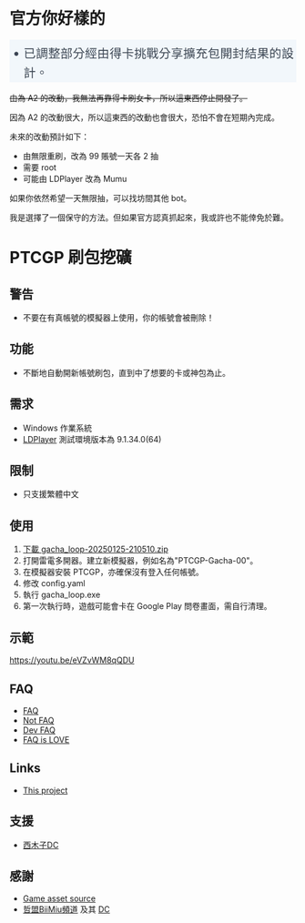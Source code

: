 # 官方你好樣的

![官方你好樣的](doc-img/1738133760.jpg)

~~由為 A2 的改動，我無法再靠得卡刷女卡，所以這東西停止開發了。~~

因為 A2 的改動很大，所以這東西的改動也會很大，恐怕不會在短期內完成。

未來的改動預計如下：

- 由無限重刷，改為 99 賬號一天各 2 抽
- 需要 root
- 可能由 LDPlayer 改為 Mumu

如果你依然希望一天無限抽，可以找坊間其他 bot。

我是選擇了一個保守的方法。但如果官方認真抓起來，我或許也不能倖免於難。

# PTCGP 刷包挖礦

## 警告

- 不要在有真帳號的模擬器上使用，你的帳號會被刪除！

## 功能

- 不斷地自動開新帳號刷包，直到中了想要的卡或神包為止。

## 需求

- Windows 作業系統
- [LDPlayer](https://www.ldplayer.tw/) 測試環境版本為 9.1.34.0(64)

## 限制

- 只支援繁體中文

## 使用

1. [下載 gacha_loop-20250125-210510.zip](https://mega.nz/file/VU81XCbS#UD7jR07xahZjBG-EfPH87W8i60jm1Y63qm6PWbE1oqM)
2. 打開雷電多開器。建立新模擬器，例如名為"PTCGP-Gacha-00"。
3. 在模擬器安裝 PTCGP，亦確保沒有登入任何帳號。
4. 修改 config.yaml
5. 執行 gacha_loop.exe
6. 第一次執行時，遊戲可能會卡在 Google Play 問卷畫面，需自行清理。

## 示範

https://youtu.be/eVZvWM8qQDU

## FAQ

- [FAQ](FAQ.md)
- [Not FAQ](NotFAQ.md)
- [Dev FAQ](DevFAQ.md)
- [FAQ is LOVE](https://www.youtube.com/watch?v=kSr5bjoKU9I)

## Links

- [This project](https://github.com/saimukzi/ptcgp-gacha-loop)

## 支援

- [西木子DC](https://discord.gg/rjR4bE3Tzj)

## 感謝

- [Game asset source](https://x.com/ElChicoEevee/status/1839298287012294867)
- [哲盟BiiMiu頻道](https://www.youtube.com/@BiiMiu) 及其 [DC](https://discord.com/invite/rvKaBr2skR)
